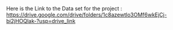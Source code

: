 Here is the Link to the Data set for the project : https://drive.google.com/drive/folders/1c8azewtlo3OMf6wkEjCj-bi2jHOQlak-?usp=drive_link

